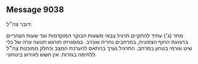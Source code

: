 ## Message 9038

דובר צה״ל:

מחר (ג׳) עתיד להתקיים תרגיל צבאי משעות הבוקר המוקדמות ועד שעות הצהריים ברצועת החוף הצפונית, במרחבים נהריה ואכזיב.
במסגרתו תורגש תנועה ערה של כלי שיט וגורמי בטחון במרחב. 
התרגיל נערך בהתאם להערכת המצב וכחלק ממוכנות צה״ל ללחימה בגזרות. אין חשש לאירוע ביטחוני.

